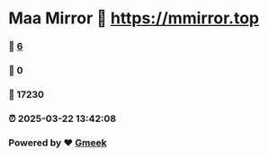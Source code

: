 # Maa Mirror :link: https://mmirror.top 
### :page_facing_up: [6](https://mmirror.top/tag.html) 
### :speech_balloon: 0 
### :hibiscus: 17230 
### :alarm_clock: 2025-03-22 13:42:08 
### Powered by :heart: [Gmeek](https://github.com/Meekdai/Gmeek)
